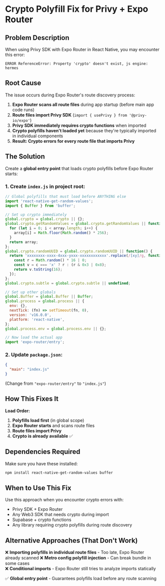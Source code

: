 # Crypto Polyfill Fix for Privy + Expo Router

## Problem Description

When using Privy SDK with Expo Router in React Native, you may encounter this error:
```
ERROR ReferenceError: Property 'crypto' doesn't exist, js engine: hermes
```

## Root Cause

The issue occurs during Expo Router's route discovery process:

1. **Expo Router scans all route files** during app startup (before main app code runs)
2. **Route files import Privy SDK** (`import { usePrivy } from '@privy-io/expo'`)
3. **Privy SDK immediately requires crypto functions** when imported
4. **Crypto polyfills haven't loaded yet** because they're typically imported in individual components
5. **Result: Crypto errors for every route file that imports Privy**

## The Solution

Create a **global entry point** that loads crypto polyfills before Expo Router starts:

### 1. Create `index.js` in project root:

```javascript
// Global polyfills that must load before ANYTHING else
import 'react-native-get-random-values';
import { Buffer } from 'buffer';

// Set up crypto immediately
global.crypto = global.crypto || {};
global.crypto.getRandomValues = global.crypto.getRandomValues || function(array) {
  for (let i = 0; i < array.length; i++) {
    array[i] = Math.floor(Math.random() * 256);
  }
  return array;
};
global.crypto.randomUUID = global.crypto.randomUUID || function() {
  return 'xxxxxxxx-xxxx-4xxx-yxxx-xxxxxxxxxxxx'.replace(/[xy]/g, function(c) {
    const r = Math.random() * 16 | 0;
    const v = c === 'x' ? r : (r & 0x3 | 0x8);
    return v.toString(16);
  });
};
global.crypto.subtle = global.crypto.subtle || undefined;

// Set up other globals
global.Buffer = global.Buffer || Buffer;
global.process = global.process || {
  env: {},
  nextTick: (fn) => setTimeout(fn, 0),
  version: 'v16.0.0',
  platform: 'react-native',
};
global.process.env = global.process.env || {};

// Now load the actual app
import 'expo-router/entry';
```

### 2. Update `package.json`:

```json
{
  "main": "index.js"
}
```

(Change from `"expo-router/entry"` to `"index.js"`)

## How This Fixes It

**Load Order:**
1. **Polyfills load first** (in global scope)
2. **Expo Router starts** and scans route files
3. **Route files import Privy** 
4. **Crypto is already available** ✅

## Dependencies Required

Make sure you have these installed:
```bash
npm install react-native-get-random-values buffer
```

## When to Use This Fix

Use this approach when you encounter crypto errors with:
- Privy SDK + Expo Router
- Any Web3 SDK that needs crypto during import
- Supabase + crypto functions
- Any library requiring crypto polyfills during route discovery

## Alternative Approaches (That Don't Work)

❌ **Importing polyfills in individual route files** - Too late, Expo Router already scanned
❌ **Metro config polyfill injection** - Can break bundle in some cases  
❌ **Conditional imports** - Expo Router still tries to analyze imports statically

✅ **Global entry point** - Guarantees polyfills load before any route scanning